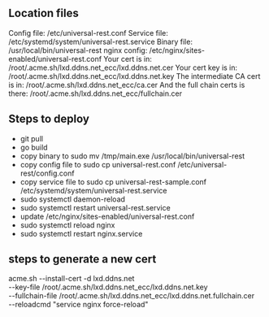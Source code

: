 ## Location files

Config file: /etc/universal-rest.conf
Service file: /etc/systemd/system/universal-rest.service
Binary file: /usr/local/bin/universal-rest
nginx config: /etc/nginx/sites-enabled/universal-rest.conf
Your cert is in: /root/.acme.sh/lxd.ddns.net_ecc/lxd.ddns.net.cer
Your cert key is in: /root/.acme.sh/lxd.ddns.net_ecc/lxd.ddns.net.key
The intermediate CA cert is in: /root/.acme.sh/lxd.ddns.net_ecc/ca.cer
And the full chain certs is there: /root/.acme.sh/lxd.ddns.net_ecc/fullchain.cer


## Steps to deploy

- git pull
- go build
- copy binary to sudo mv /tmp/main.exe /usr/local/bin/universal-rest
- copy config file to sudo cp universal-rest.conf /etc/universal-rest/config.conf
- copy service file to sudo cp universal-rest-sample.conf /etc/systemd/system/universal-rest.service
- sudo systemctl daemon-reload
- sudo systemctl restart universal-rest.service
- update /etc/nginx/sites-enabled/universal-rest.conf
- sudo systemctl reload nginx
- sudo systemctl restart nginx.service


## steps to generate a new cert

acme.sh --install-cert -d lxd.ddns.net \
--key-file       /root/.acme.sh/lxd.ddns.net_ecc/lxd.ddns.net.key  \
--fullchain-file /root/.acme.sh/lxd.ddns.net_ecc/lxd.ddns.net.fullchain.cer \
--reloadcmd     "service nginx force-reload"